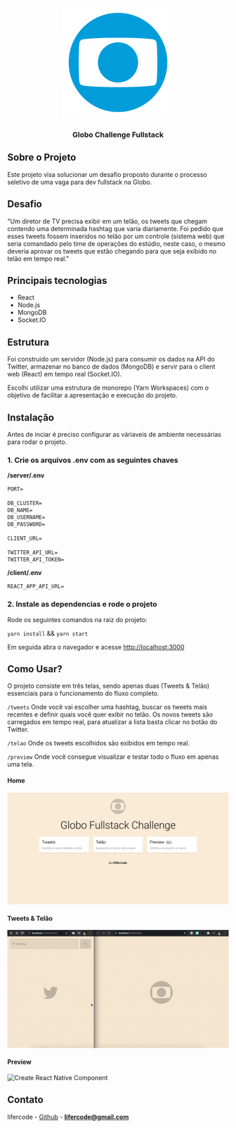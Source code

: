 <br />
<p align="center">
  <img src="https://github.com/lifercode/static/blob/main/globo/logo-globo.png" alt="Logo">

  <h3 align="center">Globo Challenge Fullstack</h3>
</p>


## Sobre o Projeto

Este projeto visa solucionar um desafio proposto durante o processo seletivo de uma vaga para dev fullstack na Globo.

## Desafio

"Um diretor de TV precisa exibir em um telão, os tweets que chegam contendo uma determinada hashtag que varia diariamente. Foi pedido que esses tweets fossem inseridos no telão por um controle (sistema web) que seria comandado pelo time de operações do estúdio, neste caso, o mesmo deveria aprovar os tweets que estão chegando para que seja exibido no telão em tempo real."

## Principais tecnologias

- React
- Node.js
- MongoDB
- Socket.IO

## Estrutura

Foi construido um servidor (Node.js) para consumir os dados na API do Twitter, armazenar no banco de dados (MongoDB) e servir para o client web (React) em tempo real (Socket.IO).

Escolhi utilizar uma estrutura de monorepo (Yarn Workspaces) com o objetivo de facilitar a apresentação e execução do projeto.

## Instalação

Antes de inciar é preciso configurar as váriaveis de ambiente necessárias para rodar o projeto.

### 1. Crie os arquivos .env com as seguintes chaves


**/server/.env**
```
PORT=

DB_CLUSTER=
DB_NAME=
DB_USERNAME=
DB_PASSWORD=

CLIENT_URL=

TWITTER_API_URL=
TWITTER_API_TOKEN=
```

**/client/.env**
```
REACT_APP_API_URL=
```

### 2. Instale as dependencias e rode o projeto

Rode os seguintes comandos na raiz do projeto:

`yarn install` && `yarn start`

Em seguida abra o navegador e acesse [http://localhost:3000](http://localhost:3000)

## Como Usar?

O projeto consiste em três telas, sendo apenas duas (Tweets & Telão) essenciais para o funcionamento do fluxo completo.

`/tweets`
Onde você vai escolher uma hashtag, buscar os tweets mais recentes e definir quais você quer exibir no telão. Os novos tweets são carregados em tempo real, para atualizar a lista basta clicar no botão do Twitter.

`/telao`
Onde os tweets escolhidos são exibidos em tempo real.

`/preview`
Onde você consegue visualizar e testar todo o fluxo em apenas uma tela.

#### Home

![Create React Native Component](https://github.com/lifercode/static/blob/main/globo/home.png)

#### Tweets & Telão

![Create React Native Component](https://github.com/lifercode/static/blob/main/globo/tweets-telao-screen.gif)

#### Preview

![Create React Native Component](https://github.com/lifercode/static/blob/main/globo/preview-screen.gif)


## Contato

lifercode - [Github](https://github.com/lifercode) - **lifercode@gmail.com**